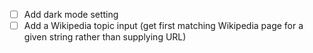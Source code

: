 - [ ] Add dark mode setting
- [ ] Add a Wikipedia topic input (get first matching Wikipedia page for a given string rather than supplying URL)
